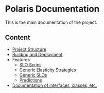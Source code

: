 # Polaris Documentation

This is the main documentation of the project.


## Content

* [Project Structure](./project-structure.md)
* [Building and Deployment](./deployment)
* Features
    * [SLO Script](./features/slo-script.md)
    * [Generic Elasticity Strategies](./features/generic-elasticity-strategies.md)
    * [Generic SLOs](./features/generic-slos.md)
    * [Predictions](./features/predictions.md)
* [Documentation of interfaces, classes, etc.](./typedoc)
